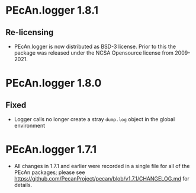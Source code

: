 # PEcAn.logger 1.8.1

## Re-licensing

* PEcAn.logger is now distributed as BSD-3 license. Prior to this the package was released under the NCSA Opensource license from 2009-2021.

# PEcAn.logger 1.8.0

## Fixed

* Logger calls no longer create a stray `dump.log` object in the global environment

# PEcAn.logger 1.7.1

* All changes in 1.7.1 and earlier were recorded in a single file for all of the PEcAn packages; please see 
https://github.com/PecanProject/pecan/blob/v1.7.1/CHANGELOG.md for details.
